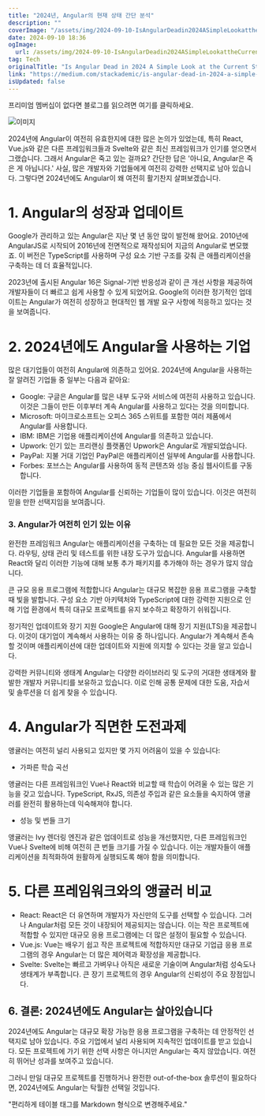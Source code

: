 ```yaml
---
title: "2024년, Angular의 현재 상태 간단 분석"
description: ""
coverImage: "/assets/img/2024-09-10-IsAngularDeadin2024ASimpleLookattheCurrentStateofAngular_0.png"
date: 2024-09-10 18:36
ogImage: 
  url: /assets/img/2024-09-10-IsAngularDeadin2024ASimpleLookattheCurrentStateofAngular_0.png
tag: Tech
originalTitle: "Is Angular Dead in 2024 A Simple Look at the Current State of Angular"
link: "https://medium.com/stackademic/is-angular-dead-in-2024-a-simple-look-at-the-current-state-of-angular-629b8aa145ec"
isUpdated: false
---
```



프리미엄 멤버십이 없다면 블로그를 읽으려면 여기를 클릭하세요.

![이미지](/assets/img/2024-09-10-IsAngularDeadin2024ASimpleLookattheCurrentStateofAngular_0.png)

2024년에 Angular이 여전히 유효한지에 대한 많은 논의가 있었는데, 특히 React, Vue.js와 같은 다른 프레임워크들과 Svelte와 같은 최신 프레임워크가 인기를 얻으면서 그랬습니다. 그래서 Angular은 죽고 있는 걸까요? 간단한 답은 '아니요, Angular은 죽은 게 아닙니다.' 사실, 많은 개발자와 기업들에게 여전히 강력한 선택지로 남아 있습니다. 그렇다면 2024년에도 Angular이 왜 여전히 활기찬지 살펴보겠습니다.

# 1. Angular의 성장과 업데이트

<div class="content-ad"></div>

Google가 관리하고 있는 Angular은 지난 몇 년 동안 많이 발전해 왔어요. 2010년에 AngularJS로 시작되어 2016년에 전면적으로 재작성되어 지금의 Angular로 변모했죠. 이 버전은 TypeScript를 사용하며 구성 요소 기반 구조를 갖춰 큰 애플리케이션을 구축하는 데 더 효율적입니다.

2023년에 출시된 Angular 16은 Signal-기반 반응성과 같이 큰 개선 사항을 제공하여 개발자들이 더 빠르고 쉽게 사용할 수 있게 되었어요. Google의 이러한 정기적인 업데이트는 Angular가 여전히 성장하고 현대적인 웹 개발 요구 사항에 적응하고 있다는 것을 보여줍니다.

# 2. 2024년에도 Angular을 사용하는 기업

많은 대기업들이 여전히 Angular에 의존하고 있어요. 2024년에 Angular을 사용하는 잘 알려진 기업들 중 일부는 다음과 같아요:

<div class="content-ad"></div>

- Google: 구글은 Angular를 많은 내부 도구와 서비스에 여전히 사용하고 있습니다. 이것은 그들이 만든 이후부터 계속 Angular를 사용하고 있다는 것을 의미합니다.
- Microsoft: 마이크로소프트는 오피스 365 스위트를 포함한 여러 제품에서 Angular를 사용합니다.
- IBM: IBM은 기업용 애플리케이션에 Angular를 의존하고 있습니다.
- Upwork: 인기 있는 프리랜싱 플랫폼인 Upwork은 Angular로 개발되었습니다.
- PayPal: 지불 거대 기업인 PayPal은 애플리케이션 일부에 Angular를 사용합니다.
- Forbes: 포브스는 Angular를 사용하여 동적 콘텐츠와 성능 중심 웹사이트를 구동합니다.

이러한 기업들을 포함하여 Angular를 신뢰하는 기업들이 많이 있습니다. 이것은 여전히 믿을 만한 선택지임을 보여줍니다.

### 3. Angular가 여전히 인기 있는 이유

완전한 프레임워크
Angular는 애플리케이션을 구축하는 데 필요한 모든 것을 제공합니다. 라우팅, 상태 관리 및 테스트를 위한 내장 도구가 있습니다. Angular를 사용하면 React와 달리 이러한 기능에 대해 보통 추가 패키지를 추가해야 하는 경우가 많지 않습니다.

<div class="content-ad"></div>

큰 규모 응용 프로그램에 적합합니다
Angular는 대규모 복잡한 응용 프로그램을 구축할 때 빛을 발합니다. 구성 요소 기반 아키텍처와 TypeScript에 대한 강력한 지원으로 인해 기업 환경에서 특히 대규모 프로젝트를 유지 보수하고 확장하기 쉬워집니다.

정기적인 업데이트와 장기 지원
Google은 Angular에 대해 장기 지원(LTS)을 제공합니다. 이것이 대기업이 계속해서 사용하는 이유 중 하나입니다. Angular가 계속해서 존속할 것이며 애플리케이션에 대한 업데이트와 지원에 의지할 수 있다는 것을 알고 있습니다.

강력한 커뮤니티와 생태계
Angular는 다양한 라이브러리 및 도구의 거대한 생태계와 활발한 개발자 커뮤니티를 보유하고 있습니다. 이로 인해 공통 문제에 대한 도움, 자습서 및 솔루션을 더 쉽게 찾을 수 있습니다.

# 4. Angular가 직면한 도전과제

<div class="content-ad"></div>

앵귤러는 여전히 널리 사용되고 있지만 몇 가지 어려움이 있을 수 있습니다:

* 가파른 학습 곡선

앵귤러는 다른 프레임워크인 Vue나 React와 비교할 때 학습이 어려울 수 있는 많은 기능을 갖고 있습니다. TypeScript, RxJS, 의존성 주입과 같은 요소들을 숙지하여 앵귤러를 완전히 활용하는데 익숙해져야 합니다.

* 성능 및 번들 크기

앵귤러는 Ivy 렌더링 엔진과 같은 업데이트로 성능을 개선했지만, 다른 프레임워크인 Vue나 Svelte에 비해 여전히 큰 번들 크기를 가질 수 있습니다. 이는 개발자들이 애플리케이션을 최적화하여 원활하게 실행되도록 해야 함을 의미합니다.

# 5. 다른 프레임워크와의 앵귤러 비교

<div class="content-ad"></div>

- React: React은 더 유연하며 개발자가 자신만의 도구를 선택할 수 있습니다. 그러나 Angular처럼 모든 것이 내장되어 제공되지는 않습니다. 이는 작은 프로젝트에 적합할 수 있지만 대규모 응용 프로그램에는 더 많은 설정이 필요할 수 있습니다.
- Vue.js: Vue는 배우기 쉽고 작은 프로젝트에 적합하지만 대규모 기업급 응용 프로그램의 경우 Angular는 더 많은 제어력과 확장성을 제공합니다.
- Svelte: Svelte는 빠르고 가벼우나 아직은 새로운 기술이며 Angular처럼 성숙도나 생태계가 부족합니다. 큰 장기 프로젝트의 경우 Angular의 신뢰성이 주요 장점입니다.

## 6. 결론: 2024년에도 Angular는 살아있습니다

2024년에도 Angular는 대규모 확장 가능한 응용 프로그램을 구축하는 데 안정적인 선택지로 남아 있습니다. 주요 기업에서 널리 사용되며 지속적인 업데이트를 받고 있습니다. 모든 프로젝트에 가기 위한 선택 사항은 아니지만 Angular는 죽지 않았습니다. 여전히 뛰어난 성과를 보여주고 있습니다.

그러니 만일 대규모 프로젝트를 진행하거나 완전한 out-of-the-box 솔루션이 필요하다면, 2024년에도 Angular는 탁월한 선택일 것입니다.

<div class="content-ad"></div>

"편리하게 테이블 태그를 Markdown 형식으로 변경해주세요."